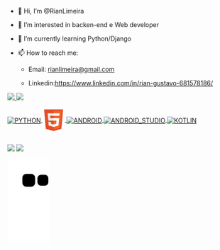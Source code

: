 - 👋 Hi, I’m @RianLimeira
- 👀 I’m interested in backen-end e Web developer
- 🌱 I’m currently learning Python/Django 
- 📫 How to reach me:
  
   - Email: rianlimeira@gmail.com
   
   - Linkedin:https://www.linkedin.com/in/rian-gustavo-681578186/
<div align="">
 <a href="https://github.com/RianLimeira">
 <img height="160em" src="https://github-readme-stats-ruby-one.vercel.app/api?username=RianLimeira&show_icons=true&theme=radical&include_all_commits=true&count_private=true"/>
 <img height="160em" src=" https://github-readme-stats-ruby-one.vercel.app/api/top-langs/?username=RianLimeira&layout=compact&langs_count=7&theme=radical"/>
</div>
<div style="display: inline_block"><br>
 
  <img align="center" alt="PYTHON" height="50" width="50" src="https://cdn.jsdelivr.net/gh/devicons/devicon/icons/python/python-original.svg">
  <img align="center" alt="HTML" height="50" width="50" src="https://raw.githubusercontent.com/devicons/devicon/master/icons/html5/html5-original.svg">
  <img align="center" alt="ANDROID" height="50" width="50" src="https://cdn.jsdelivr.net/gh/devicons/devicon/icons/android/android-original-wordmark.svg">
  <img align="center" alt="ANDROID_STUDIO" height="50" width="50" src="https://cdn.jsdelivr.net/gh/devicons/devicon/icons/androidstudio/androidstudio-original.svg">
  <img align="center" alt="KOTLIN" height="50" width="50" src="https://cdn.jsdelivr.net/gh/devicons/devicon/icons/kotlin/kotlin-original.svg">
  
  ##
  
  <a href = "mailto:rianlimeira@gmail.com"><img src="https://img.shields.io/badge/-Gmail-%23333?style=for-the-badge&logo=gmail&logoColor=white" target="_blank"></a>
  <a href="https://www.linkedin.com/in/rian-gustavo-681578186/" target="_blank"><img src="https://img.shields.io/badge/-LinkedIn-%230077B5?style=for-the-badge&logo=linkedin&logoColor=white" target="_blank"></a> 


![snake gif](https://github.com/RianLimeira/RianLimeira/blob/output/github-contribution-grid-snake.svg)
   

<!---
RianLimeira/RianLimeira is a ✨ special ✨ repository because its `README.md` (this file) appears on your GitHub profile.
You can click the Preview link to take a look at your changes.
--->
